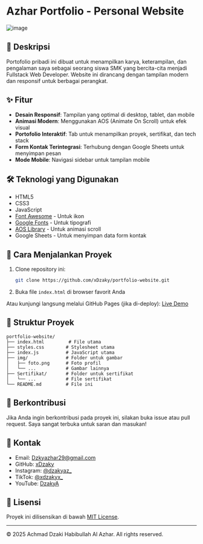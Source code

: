 # Azhar Portfolio - Personal Website

![image](https://github.com/user-attachments/assets/36b03dad-61ae-457f-a922-88456cf18a89)

## 📝 Deskripsi

Portofolio pribadi ini dibuat untuk menampilkan karya, keterampilan, dan pengalaman saya sebagai seorang siswa SMK yang bercita-cita menjadi Fullstack Web Developer. Website ini dirancang dengan tampilan modern dan responsif untuk berbagai perangkat.

## ✨ Fitur

- **Desain Responsif**: Tampilan yang optimal di desktop, tablet, dan mobile
- **Animasi Modern**: Menggunakan AOS (Animate On Scroll) untuk efek visual
- **Portofolio Interaktif**: Tab untuk menampilkan proyek, sertifikat, dan tech stack
- **Form Kontak Terintegrasi**: Terhubung dengan Google Sheets untuk menyimpan pesan
- **Mode Mobile**: Navigasi sidebar untuk tampilan mobile

## 🛠 Teknologi yang Digunakan

- HTML5
- CSS3
- JavaScript
- [Font Awesome](https://fontawesome.com/) - Untuk ikon
- [Google Fonts](https://fonts.google.com/) - Untuk tipografi
- [AOS Library](https://michalsnik.github.io/aos/) - Untuk animasi scroll
- Google Sheets - Untuk menyimpan data form kontak

## 🚀 Cara Menjalankan Proyek

1. Clone repository ini:
   ```bash
   git clone https://github.com/xDzaky/portfolio-website.git
   ```
2. Buka file `index.html` di browser favorit Anda

Atau kunjungi langsung melalui GitHub Pages (jika di-deploy):
[Live Demo](https://xdzaky.github.io/portfolio-website)

## 📂 Struktur Proyek

```
portfolio-website/
├── index.html         # File utama
├── styles.css        # Stylesheet utama
├── index.js          # JavaScript utama
├── img/              # Folder untuk gambar
│   ├── foto.png      # Foto profil
│   └── ...           # Gambar lainnya
├── Sertifikat/       # Folder untuk sertifikat
│   └── ...           # File sertifikat
└── README.md         # File ini
```

## 🤝 Berkontribusi

Jika Anda ingin berkontribusi pada proyek ini, silakan buka issue atau pull request. Saya sangat terbuka untuk saran dan masukan!

## 📧 Kontak

- Email: Dzkyazhar29@gmail.com
- GitHub: [xDzaky](https://github.com/xDzaky)
- Instagram: [@dzakyaz_](https://www.instagram.com/dzakyaz_)
- TikTok: [@xdzakyx_](https://www.tiktok.com/@xdzakyx_)
- YouTube: [DzakyA](https://www.youtube.com/@DzakyA)

## 📜 Lisensi

Proyek ini dilisensikan di bawah [MIT License](LICENSE).

---

© 2025 Achmad Dzaki Habibullah Al Azhar. All rights reserved.
